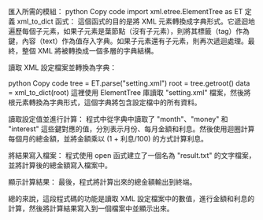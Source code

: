 匯入所需的模組：
python
Copy code
import xml.etree.ElementTree as ET
定義 xml_to_dict 函式：
這個函式的目的是將 XML 元素轉換成字典形式。它遞迴地遍歷每個子元素，如果子元素是葉節點（沒有子元素），則將其標籤（tag）作為鍵，內容（text）作為值存入字典。如果子元素還有子元素，則再次遞迴處理。最終，整個 XML 將被轉換成一個多層的字典結構。

讀取 XML 設定檔案並轉換為字典：

python
Copy code
tree = ET.parse("setting.xml")
root = tree.getroot()
data = xml_to_dict(root)
這裡使用 ElementTree 庫讀取 "setting.xml" 檔案，然後將根元素轉換為字典形式，這個字典將包含設定檔中的所有資料。

讀取設定值並進行計算：
程式中從字典中讀取了 "month"、"money" 和 "interest" 這些鍵對應的值，分別表示月份、每月金額和利息。然後使用迴圈計算每個月的總金額，並將金額乘以 (1 + 利息/100) 的方式計算利息。

將結果寫入檔案：
程式使用 open 函式建立了一個名為 "result.txt" 的文字檔案，並將計算後的總金額寫入檔案中。

顯示計算結果：
最後，程式將計算出來的總金額輸出到終端。

總的來說，這段程式碼的功能是讀取 XML 設定檔案中的數值，進行金額和利息的計算，然後將計算結果寫入到一個檔案中並顯示出來。
